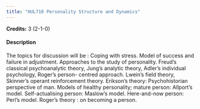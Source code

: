 ```yaml
---
title: "HUL710 Personality Structure and Dynamics"
---
```

**Credits:** 3 (2-1-0)

#### Description
The topics for discussion will be : Coping with stress. Model of success and failure in adjustment. Approaches to the study of personality. Freud’s classical psychoanalytic theory, Jung’s analytic theory, Adler’s individual psychology, Roger’s person- centred approach. Lwein’s field theory, Skinner’s operant reinforcement theory. Erikson’s theory: Psychohistorian perspective of man. Models of healthy personality; mature person: Allport’s model. Self-actualising person: Maslow’s model. Here-and-now person: Perl’s model. Roger’s theory : on becoming a person.